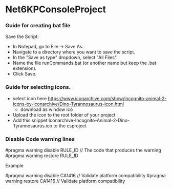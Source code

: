 # Net6KPConsoleProject


### Guide for creating bat file

Save the Script:

- In Notepad, go to File -> Save As.
- Navigate to a directory where you want to save the script.
- In the "Save as type" dropdown, select "All Files".
- Name the file runCommands.bat (or another name but keep the .bat extension).
- Click Save.


### Guide for selecting icons.

- select icon here https://www.iconarchive.com/show/incognito-animal-2-icons-by-iconarchive/Dino-Tyrannosaurus-icon.html
  - download as window ico
- Upload the icon to the root folder of your project
- Add this snippet	<ApplicationIcon>Iconarchive-Incognito-Animal-2-Dino-Tyrannosaurus.ico</ApplicationIcon> to the csproject

### Disable Code warning lines

#pragma warning disable RULE_ID
// The code that produces the warning
#pragma warning restore RULE_ID

Example

#pragma warning disable CA1416 // Validate platform compatibility
#pragma warning restore CA1416 // Validate platform compatibility
